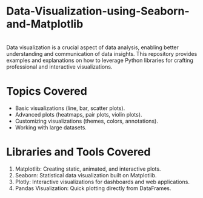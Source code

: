 # Data-Visualization-using-Seaborn-and-Matplotlib
<br>
Data visualization is a crucial aspect of data analysis, enabling better understanding and communication of data insights. This repository provides examples and explanations on how to leverage Python libraries for crafting professional and interactive visualizations.

# Topics Covered

- Basic visualizations (line, bar, scatter plots).
- Advanced plots (heatmaps, pair plots, violin plots).
- Customizing visualizations (themes, colors, annotations).
- Working with large datasets.

# Libraries and Tools Covered

1. Matplotlib: Creating static, animated, and interactive plots.
2. Seaborn: Statistical data visualization built on Matplotlib.
3. Plotly: Interactive visualizations for dashboards and web applications.
4. Pandas Visualization: Quick plotting directly from DataFrames.
